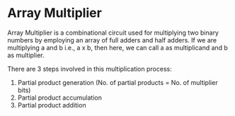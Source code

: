 # Array Multiplier

Array Multiplier is a combinational circuit used for multiplying two binary numbers by employing an array of full adders and half adders. 
If we are multiplying a and b i.e., a x b, then here, we can call a as multiplicand and b as multiplier. 

There are 3 steps involved in this multiplication process:
1. Partial product generation (No. of partial products = No. of multiplier bits)
1. Partial product accumulation
1. Partial product addition

